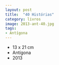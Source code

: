 ```yaml
---
layout: post
title:  "40 Histórias"
category: livros
image: 2013-ant-40.jpg
tags:
- Antígona
---
```


- 13 x 21 cm
- Antígona
- 2013


